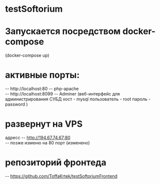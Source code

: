 # testSoftorium
# Запускается посредством docker-compose
 (docker-compose up)
# активные порты:
--  http://localhost:80 -- php-apache         
--  http://localhost:8099 -- Adminer (веб-интерфейс для администрирования СУБД хост - mysql пользователь - root пароль - password )


# развернут на VPS
адресс -- http://194.67.74.67:80                  
 -- позже изменю на 80 порт (изменено)

# репозиторий фронтеда
-- https://github.com/ToffaKrtek/testSoftoriumFrontend
